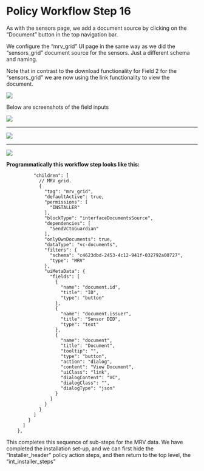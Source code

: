 # Policy Workflow Step 16

As with the sensors page, we add a document source by clicking on the “Document” button in the top navigation bar.

We configure the “mrv_grid” UI page in the same way as we did the “sensors_grid” document source for the sensors. Just a different schema and naming.

Note that in contrast to the download functionality for Field 2 for the “sensors_grid” we are now using the link functionality to view the document.

![](https://i.imgur.com/Revddk6.png)

Below are screenshots of the field inputs

![](https://i.imgur.com/mUUIMav.png)

---

![](https://i.imgur.com/2k3zzb4.png)

---

![](https://i.imgur.com/wWYh1qG.png)

**Programmatically this workflow step looks like this:**

```
          "children": [
            // MRV grid.
            {
              "tag": "mrv_grid",
              "defaultActive": true,
              "permissions": [
                "INSTALLER"
              ],
              "blockType": "interfaceDocumentsSource",
              "dependencies": [
                "SendVCtoGuardian"
              ],
              "onlyOwnDocuments": true,
              "dataType": "vc-documents",
              "filters": {
                "schema": "c4623dbd-2453-4c12-941f-032792a00727",
                "type": "MRV"
              },
              "uiMetaData": {
                "fields": [
                  {
                    "name": "document.id",
                    "title": "ID",
                    "type": "button"
                  },
                  {
                    "name": "document.issuer",
                    "title": "Sensor DID",
                    "type": "text"
                  },
                  {
                    "name": "document",
                    "title": "Document",
                    "tooltip": "",
                    "type": "button",
                    "action": "dialog",
                    "content": "View Document",
                    "uiClass": "link",
                    "dialogContent": "VC",
                    "dialogClass": "",
                    "dialogType": "json"
                  }
                ]
              }
            }
          ]
        }
      ]
    },
```

This completes this sequence of sub-steps for the MRV data. We have completed the installation set-up, and we can first hide the “Installer_header” policy action steps, and then return to the top level, the “int_installer_steps”
